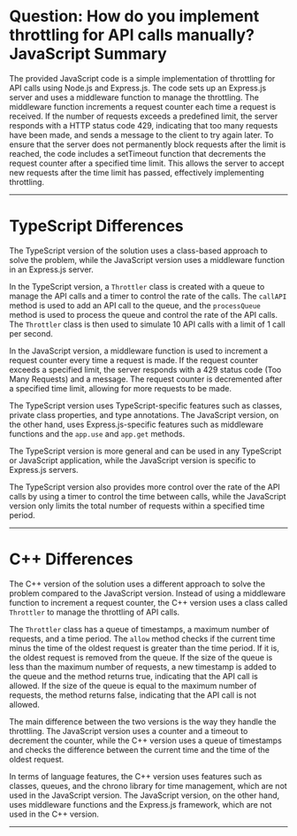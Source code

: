 # Question: How do you implement throttling for API calls manually? JavaScript Summary

The provided JavaScript code is a simple implementation of throttling for API calls using Node.js and Express.js. The code sets up an Express.js server and uses a middleware function to manage the throttling. The middleware function increments a request counter each time a request is received. If the number of requests exceeds a predefined limit, the server responds with a HTTP status code 429, indicating that too many requests have been made, and sends a message to the client to try again later. To ensure that the server does not permanently block requests after the limit is reached, the code includes a setTimeout function that decrements the request counter after a specified time limit. This allows the server to accept new requests after the time limit has passed, effectively implementing throttling.

---

# TypeScript Differences

The TypeScript version of the solution uses a class-based approach to solve the problem, while the JavaScript version uses a middleware function in an Express.js server. 

In the TypeScript version, a `Throttler` class is created with a queue to manage the API calls and a timer to control the rate of the calls. The `callAPI` method is used to add an API call to the queue, and the `processQueue` method is used to process the queue and control the rate of the API calls. The `Throttler` class is then used to simulate 10 API calls with a limit of 1 call per second. 

In the JavaScript version, a middleware function is used to increment a request counter every time a request is made. If the request counter exceeds a specified limit, the server responds with a 429 status code (Too Many Requests) and a message. The request counter is decremented after a specified time limit, allowing for more requests to be made.

The TypeScript version uses TypeScript-specific features such as classes, private class properties, and type annotations. The JavaScript version, on the other hand, uses Express.js-specific features such as middleware functions and the `app.use` and `app.get` methods. 

The TypeScript version is more general and can be used in any TypeScript or JavaScript application, while the JavaScript version is specific to Express.js servers. 

The TypeScript version also provides more control over the rate of the API calls by using a timer to control the time between calls, while the JavaScript version only limits the total number of requests within a specified time period.

---

# C++ Differences

The C++ version of the solution uses a different approach to solve the problem compared to the JavaScript version. Instead of using a middleware function to increment a request counter, the C++ version uses a class called `Throttler` to manage the throttling of API calls.

The `Throttler` class has a queue of timestamps, a maximum number of requests, and a time period. The `allow` method checks if the current time minus the time of the oldest request is greater than the time period. If it is, the oldest request is removed from the queue. If the size of the queue is less than the maximum number of requests, a new timestamp is added to the queue and the method returns true, indicating that the API call is allowed. If the size of the queue is equal to the maximum number of requests, the method returns false, indicating that the API call is not allowed.

The main difference between the two versions is the way they handle the throttling. The JavaScript version uses a counter and a timeout to decrement the counter, while the C++ version uses a queue of timestamps and checks the difference between the current time and the time of the oldest request.

In terms of language features, the C++ version uses features such as classes, queues, and the chrono library for time management, which are not used in the JavaScript version. The JavaScript version, on the other hand, uses middleware functions and the Express.js framework, which are not used in the C++ version.

---
